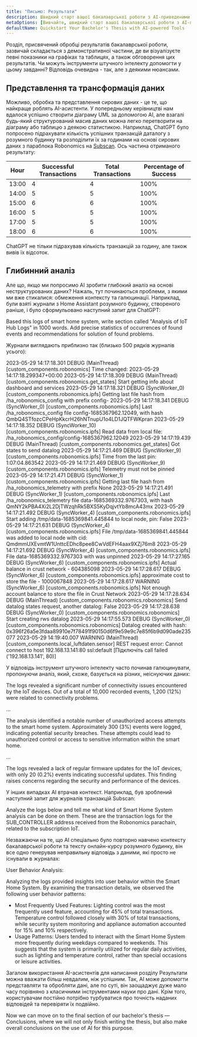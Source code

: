 ```yaml
---
title: "Письмо: Результати"
description: Швидкий старт вашої бакалаврської роботи з AI-приведеними інструментами
metaOptions: [Вивчайте, швидкий старт вашої бакалаврської роботи з AI-приведеними інструментами]
defaultName: Quickstart Your Bachelor's Thesis with AI-powered Tools
---
```


<RoboAcademyText fWeight="500">
Розділ, присвячений обробці результатів бакалаврської роботи, зазвичай складається з демонстративної частини, де ви візуалізуєте певні показники на графіках та таблицях, а також обговорення цих результатів. Чи можуть інструменти штучного інтелекту допомогти у цьому завданні? Відповідь очевидна - так, але з деякими нюансами.
</RoboAcademyText>

## Представлення та трансформація даних

Можливо, обробка та представлення сирових даних - це те, що найкраще роблять AI-асистенти. У попередньому керівництві нам вдалося успішно створити діаграму UML за допомогою AI, але взагалі будь-який структурований масив даних можна легко перетворити на діаграму або таблицю з деякою статистикою. Наприклад, ChatGPT було попросено підрахувати кількість успішних транзакцій даталогу з розумного будинку та розподілити їх за годинами на основі сирових даних з параблока Robonomics на [Subscan](https://robonomics.subscan.io/). Ось частина отриманого результату:

| Hour  | Successful Transactions | Total Transactions | Percentage of Success |
|-------|-------------------------|--------------------|-----------------------|
| 13:00 | 4                       | 4                  | 100%                  |
| 14:00 | 5                       | 5                  | 100%                  |
| 15:00 | 6                       | 6                  | 100%                  |
| 16:00 | 5                       | 5                  | 100%                  |
| 17:00 | 5                       | 5                  | 100%                  |
| 18:00 | 6                       | 6                  | 100%                  |

ChatGPT не тільки підрахував кількість транзакцій за годину, але також вивів їх відсоток. 

## Глибинний аналіз

Але що, якщо ми попросимо AI зробити глибокий аналіз на основі неструктурованих даних? Нажаль, тут починаються проблеми, з якими ми вже стикалися: обмеження контексту та галюцинації. Наприклад, були взяті журнали з Home Assistant розумного будинку, створеного раніше, і було сформульовано наступний запит для ChatGPT:

<RoboAcademyDialog>

Based this logs of smart home system, write section called "Analysis of IoT Hub Logs" in 1000 words. Add precise statistics of occurrences of found events and recommendations for solution of found problems.

</RoboAcademyDialog>

Журнали виглядають приблизно так (близько 500 рядків журналів усього):

<LessonCodeWrapper language="bash" noCopyIcon noLines codeClass="big-code">
    2023-05-29 14:17:18.301 DEBUG (MainThread) [custom_components.robonomics] Time changed: 2023-05-29 14:17:18.299347+00:00
    2023-05-29 14:17:18.309 DEBUG (MainThread) [custom_components.robonomics.get_states] Start getting info about dashboard and services
    2023-05-29 14:17:18.321 DEBUG (SyncWorker_0) [custom_components.robonomics.ipfs] Getting last file hash from /ha_robonomics_config with prefix config-
    2023-05-29 14:17:18.341 DEBUG (SyncWorker_0) [custom_components.robonomics.ipfs] Last /ha_robonomics_config file config-1685367962.12049, with hash QmbQ4STfozcCPeHpKkcrH26hNTnupU1o4LD1JQTFWKpran
    2023-05-29 14:17:18.352 DEBUG (SyncWorker_10) [custom_components.robonomics.ipfs] Read data from local file: /ha_robonomics_config/config-1685367962.12049
    2023-05-29 14:17:19.439 DEBUG (MainThread) [custom_components.robonomics.get_states] Got states to send datalog
    2023-05-29 14:17:21.469 DEBUG (SyncWorker_9) [custom_components.robonomics.ipfs] Time from the last pin: 1:07:04.863542
    2023-05-29 14:17:21.469 DEBUG (SyncWorker_9) [custom_components.robonomics.ipfs] Telemetry must not be pinned
    2023-05-29 14:17:21.471 DEBUG (SyncWorker_1) [custom_components.robonomics.ipfs] Getting last file hash from /ha_robonomics_telemetry with prefix None
    2023-05-29 14:17:21.491 DEBUG (SyncWorker_1) [custom_components.robonomics.ipfs] Last /ha_robonomics_telemetry file data-1685369332.9767303, with hash QmNY2kPBA4Xi2L2DjTWzqhRk5BXS5KyDqjvtYb8mcA43mx
    2023-05-29 14:17:21.492 DEBUG (SyncWorker_4) [custom_components.robonomics.ipfs] Start adding /tmp/data-1685369841.445844 to local node, pin: False
    2023-05-29 14:17:21.631 DEBUG (SyncWorker_4) [custom_components.robonomics.ipfs] File /tmp/data-1685369841.445844 was added to local node with cid: QmdmmUXEvmtW1UnttcEDhc8pee8CwVdEFH4aax9XZj76m8
    2023-05-29 14:17:21.692 DEBUG (SyncWorker_4) [custom_components.robonomics.ipfs] File data-1685369332.9767303 with was unpinned
    2023-05-29 14:17:27.165 DEBUG (SyncWorker_6) [custom_components.robonomics.ipfs] Actual balance in crust network - 604385098
    2023-05-29 14:17:28.617 DEBUG (SyncWorker_6) [custom_components.robonomics.ipfs] approximate cost to store the file - 1000067848
    2023-05-29 14:17:28.617 WARNING (SyncWorker_6) [custom_components.robonomics.ipfs] Not enough account balance to store the file in Crust Network
    2023-05-29 14:17:28.634 DEBUG (MainThread) [custom_components.robonomics.robonomics] Send datalog states request, another datalog: False
    2023-05-29 14:17:28.638 DEBUG (SyncWorker_0) [custom_components.robonomics.robonomics] Start creating rws datalog
    2023-05-29 14:17:55.573 DEBUG (SyncWorker_0) [custom_components.robonomics.robonomics] Datalog created with hash: 0x396f26a5e3fdaa89910e7f78491f90150d6f9e59e9c7e85f6b9d090ade235077
    2023-05-29 14:19:40.007 WARNING (MainThread) [custom_components.local_luftdaten.sensor] REST request error: Cannot connect to host 192.168.13.141:80 ssl:default [Підключіть call failed ('192.168.13.141', 80)]

</LessonCodeWrapper>

У відповідь інструмент штучного інтелекту часто починав галюцинувати, пропонуючи аналіз, який, схоже, базується на різних, неіснуючих даних:

<RoboAcademyDialog>

<ChatGPT/>

The logs revealed a significant number of connectivity issues encountered by the IoT devices. Out of a total of 10,000 recorded events, 1,200 (12%) were related to connectivity problems.

...

The analysis identified a notable number of unauthorized access attempts to the smart home system. Approximately 300 (3%) events were logged, indicating potential security breaches. These attempts could lead to unauthorized control or access to sensitive information within the smart home.

...

The logs revealed a lack of regular firmware updates for the IoT devices, with only 20 (0.2%) events indicating successful updates. This finding raises concerns regarding the security and performance of the devices.

</RoboAcademyDialog>

У інших випадках AI втрачав контекст. Наприклад, був зроблений наступний запит для журналів транзакцій Subscan:

<RoboAcademyDialog>

Analyze the logs below and tell me what kind of Smart Home System analysis can be done on them. These are the transaction logs for the SUB_CONTROLLER address received from the Robonomics parachain, related to the subscription IoT.

</RoboAcademyDialog>

Незважаючи на те, що AI спеціально було повторно навчено контексту бакалаврської роботи та тексту онлайн-курсу розумного будинку, він все одно генерував неправильну відповідь з даними, які просто не існували в журналах:

<RoboAcademyDialog>

<ChatGPT/>

User Behavior Analysis:

Analyzing the logs provided insights into user behavior within the Smart Home System. By examining the transaction details, we observed the following user behavior patterns:
- Most Frequently Used Features: Lighting control was the most frequently used feature, accounting for 45% of total transactions. Temperature control followed closely with 30% of total transactions, while security system monitoring and appliance automation accounted for 15% and 10% respectively.
- Usage Patterns: Users tended to interact with the Smart Home System more frequently during weekdays compared to weekends. This suggests that the system is primarily utilized for regular daily activities, such as lighting and temperature control, rather than special occasions or leisure activities.

</RoboAcademyDialog>

Загалом використання AI-асистентів для написання розділу Результати можна вважати більш невдалим, ніж успішним. Так, AI може допомогти представляти та обробляти дані, але по суті, він заощаджує дуже мало часу порівняно з класичними інструментами науки про дані. Крім того, користувачам постійно потрібно турбуватися про точність наданих відповідей та перевіряти їх подвійно.

<RoboAcademyText fWeight="500">
Now we can move on to the final section of our bachelor's thesis — Conclusions, where we will not only finish writing the thesis, but also make overall conclusions on the use of AI for this purpose.
</RoboAcademyText>
